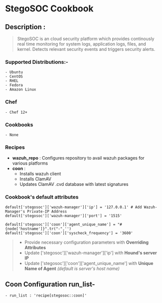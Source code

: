 # StegoSOC Cookbook

## Description : 
>StegoSOC is an cloud security platform which provides continously real time monitoring for system logs, application logs, files, and kernel. Detects relevant security events and triggers security alerts.

### Supported Distributions:-
    - Ubuntu
    - CentOS
    - RHEL
    - Fedora
    - Amazon Linux

### Chef
    - Chef 12+

### Cookbooks
    - None

### Recipes
- **wazuh_repo**  : Configures repository to avail wazuh packages for various platforms
- **coon** : 
    - Installs wazuh client
    - Installs ClamAV
    - Updates ClamAV .cvd database with latest signatures

### Cookbook's default attributes
    
```
default['stegosoc']['wazuh-manager']['ip'] = '127.0.0.1' # Add Wazuh-Manager's Private-IP Address
default['stegosoc']['wazuh-manager']['port'] = '1515'

default['stegosoc']['coon']['agent_unique_name'] = "#{node['hostname']}".tr("-",'')
default['stegosoc']['coon']['syscheck_frequency'] = '3600'

```
> - Provide necessary configuration parameters with **Overriding Attributes**
> - Update ['stegosoc']['wazuh-manager']['ip'] with **Hound's server IP**
> - Update ['stegosoc']['coon']['agent_unique_name'] with **Unique Name of Agent** _(default is server's host name)_

## Coon Configuration run_list- 

```
- run_list : 'recipe[stegosoc::coon]'
```

